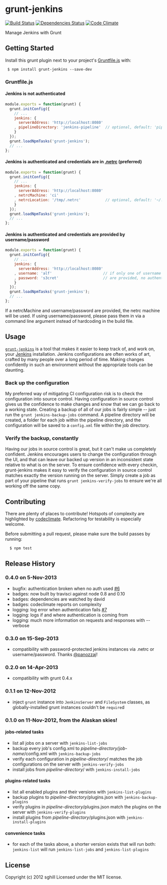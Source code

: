 grunt-jenkins
=============

[![Build Status](https://travis-ci.org/sghill/grunt-jenkins.png?branch=master)](https://travis-ci.org/sghill/grunt-jenkins)
[![Dependencies Status](https://david-dm.org/sghill/grunt-jenkins.png)](https://david-dm.org/sghill/grunt-jenkins)
[![Code Climate](https://codeclimate.com/github/sghill/grunt-jenkins.png)](https://codeclimate.com/github/sghill/grunt-jenkins)

Manage Jenkins with Grunt

Getting Started
---------------
Install this grunt plugin next to your project's [Gruntfile.js][getting_started] with:
```shell
 $ npm install grunt-jenkins --save-dev
```

### Gruntfile.js

#### Jenkins is not authenticated

```javascript
module.exports = function(grunt) {
  grunt.initConfig({
    // ...
    jenkins: {
      serverAddress: 'http://localhost:8080'
    , pipelineDirectory: 'jenkins-pipeline'  // optional, default: 'pipeline'
    }
  });
  grunt.loadNpmTasks('grunt-jenkins');
  // ...
};
```

#### Jenkins is authenticated and credentials are in [.netrc][netrc] (preferred)

```javascript
module.exports = function(grunt) {
  grunt.initConfig({
    // ...
    jenkins: {
      serverAddress: 'http://localhost:8080'
    , netrcMachine: 'ci'
    , netrcLocation: '/tmp/.netrc'           // optional, default: '~/.netrc'
    }
  });
  grunt.loadNpmTasks('grunt-jenkins');
  // ...
};
```

#### Jenkins is authenticated and credentials are provided by username/password

```javascript
module.exports = function(grunt) {
  grunt.initConfig({
    // ...
    jenkins: {
      serverAddress: 'http://localhost:8080'
    , username: 'alf'                       // if only one of username and password
    , password: 's3cret'                    // are provided, no authentication attempted
    }
  });
  grunt.loadNpmTasks('grunt-jenkins');
  // ...
};
```

If a netrcMachine and username/password are provided, the netrc machine will be used.
If using username/password, please pass them in via a command line argument instead
of hardcoding in the build file.

[grunt]: http://gruntjs.com/
[getting_started]: https://github.com/gruntjs/grunt/blob/master/docs/getting_started.md
[netrc]: http://man.cx/netrc

Usage
-----
[`grunt-jenkins`][grunt_jenkins_home] is a tool that makes it easier to keep track of, and work on, your [Jenkins][jenkins_home] installation. Jenkins configurations are often works of art, crafted by many people over a long period of time. Making changes confidently in such an environment without the appropriate tools can be daunting.

### Back up the configuration
My preferred way of mitigating CI configuration risk is to check the configuration into source control. Having configuration in source control gives us the confidence to make changes and know that we can go back to a working state. Creating a backup of all of our jobs is fairly simple -- just run the `grunt jenkins-backup-jobs` command. A pipeline directory will be created, a folder for each job within the pipeline directory, and the configuration will be saved to a `config.xml` file within the job directory.

### Verify the backup, constantly
Having our jobs in source control is great, but it can't make us completely confident. Jenkins encourages users to change the configuration through the UI, and that can leave our backed up version in an inconsistent state relative to what is on the server. To ensure confidence with every checkin, grunt-jenkins makes it easy to verify the configuration in source control matches exactly the version running on the server. Simply create a job as part of your pipeline that runs `grunt jenkins-verify-jobs` to ensure we're all working off the same copy.

[grunt_jenkins_home]: https://github.com/sghill/grunt-jenkins
[jenkins_home]: http://jenkins-ci.org/

Contributing
------------
There are plenty of places to contribute! Hotspots of complexity are highlighted by [codeclimate][codeclimate]. Refactoring
for testability is especially welcome.

Before submitting a pull request, please make sure the build passes by running:
```shell
  $ npm test
```

[codeclimate]: https://codeclimate.com/github/sghill/grunt-jenkins

Release History
---------------

### 0.4.0 on 5-Nov-2013
* bugfix: authentication broken when no auth used [#6][issue6]
* badges: now built by travisci against node 0.8 and 0.10
* badges: dependencies are watched by david
* badges: codeclimate reports on complexity
* logging: log error when authentication fails [#7][issue7]
* logging: logs if and where authentication is coming from
* logging: much more information on requests and responses with --verbose

[issue6]: https://github.com/sghill/grunt-jenkins/issues/6
[issue7]: https://github.com/sghill/grunt-jenkins/issues/7

### 0.3.0 on 15-Sep-2013
* compatibility with password-protected jenkins instances via .netrc or username/password. Thanks [@panozzaj][panozzaj]!

[panozzaj]: https://github.com/panozzaj

### 0.2.0 on 14-Apr-2013
* compatibility with grunt 0.4.x

### 0.1.1 on 12-Nov-2012
* inject `grunt` instance into `JenkinsServer` and `FileSystem` classes, as globally-installed grunt instances couldn't be `require`d

### 0.1.0 on 11-Nov-2012, from the Alaskan skies!

#### jobs-related tasks
* list all jobs on a server with `jenkins-list-jobs`
* backup every job's config.xml to _pipeline-directory_/_job-name_/config.xml with `jenkins-backup-jobs`
* verify each configuration in _pipeline-directory_/ matches the job configurations on the server with `jenkins-verify-jobs`
* install jobs from _pipeline-directory_/ with `jenkins-install-jobs`

#### plugins-related tasks
* list all enabled plugins and their versions with `jenkins-list-plugins`
* backup plugins to _pipeline-directory_/plugins.json with `jenkins-backup-plugins`
* verify plugins in _pipeline-directory_/plugins.json match the plugins on the server with `jenkins-verify-plugins`
* install plugins from _pipeline-directory_/plugins.json with `jenkins-install-plugins`

#### convenience tasks

* for each of the tasks above, a shorter version exists that will run both: `jenkins-list` will run `jenkins-list-jobs` and `jenkins-list-plugins`

## License
Copyright (c) 2012 sghill
Licensed under the MIT license.

